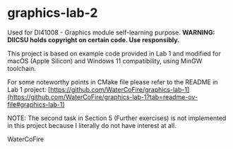 # graphics-lab-2

Used for DI41008 - Graphics module self-learning purpose. **WARNING: DIICSU holds copyright on certain code. Use responsibly.**

This project is based on example code provided in Lab 1 and modified for macOS (Apple Silicon) and Windows 11 compatibility, using MinGW toolchain.

For some noteworthy points in CMake file please refer to the README in Lab 1 project: [https://github.com/WaterCoFire/graphics-lab-1](https://github.com/WaterCoFire/graphics-lab-1?tab=readme-ov-file#graphics-lab-1)

NOTE: The second task in Section 5 (Further exercises) is not implemented in this project because I literally do not have interest at all.

WaterCoFire
